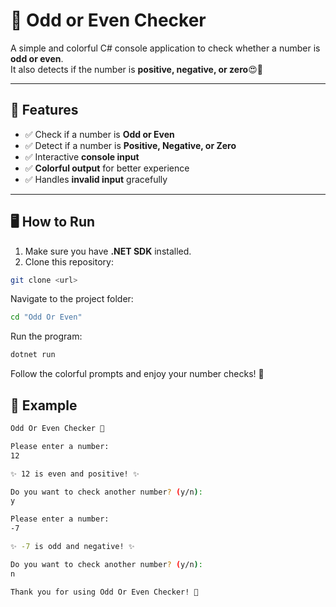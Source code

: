 # 🧮 Odd or Even Checker

A simple and colorful C# console application to check whether a number is **odd or even**.  
It also detects if the number is **positive, negative, or zero**😍💖

---

## 🌟 Features

- ✅ Check if a number is **Odd or Even**
- ✅ Detect if a number is **Positive, Negative, or Zero**
- ✅ Interactive **console input**
- ✅ **Colorful output** for better experience
- ✅ Handles **invalid input** gracefully

---

## 🖥 How to Run

1. Make sure you have **.NET SDK** installed.  
2. Clone this repository:

```bash
git clone <url>
```

Navigate to the project folder:
```bash
cd "Odd Or Even"
```

Run the program:
```bash
dotnet run
```

Follow the colorful prompts and enjoy your number checks! 🎉

## 📝 Example

```bash
Odd Or Even Checker 🌟

Please enter a number:
12

✨ 12 is even and positive! ✨

Do you want to check another number? (y/n):
y

Please enter a number:
-7

✨ -7 is odd and negative! ✨

Do you want to check another number? (y/n):
n

Thank you for using Odd Or Even Checker! 💖
```
